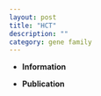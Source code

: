 ```yaml
---
layout: post
title: "HCT"
description: ""
category: gene family
---
```


* **Information**  

* **Publication**  


